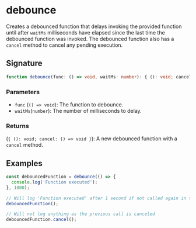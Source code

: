 # debounce

Creates a debounced function that delays invoking the provided function until after `waitMs` milliseconds
have elapsed since the last time the debounced function was invoked. The debounced function also has a `cancel`
method to cancel any pending execution.

## Signature

```typescript
function debounce(func: () => void, waitMs: number): { (): void; cancel: () => void };
```

### Parameters 

- `func` (`() => void`): The function to debounce.
- `waitMs`(`number`): The number of milliseconds to delay.

### Returns

(`{ (): void; cancel: () => void }`): A new debounced function with a `cancel` method.


## Examples

```typescript
const debouncedFunction = debounce(() => {
  console.log('Function executed');
}, 1000);

// Will log 'Function executed' after 1 second if not called again in that time
debouncedFunction();

// Will not log anything as the previous call is canceled
debouncedFunction.cancel();
```
